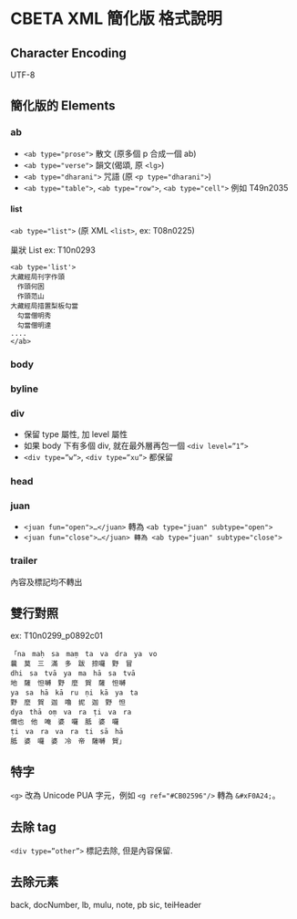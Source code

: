 # CBETA XML 簡化版 格式說明

## Character Encoding

UTF-8

## 簡化版的 Elements

### ab

* `<ab type="prose">` 散文 (原多個 p 合成一個 ab)
* `<ab type="verse">` 韻文(偈頌, 原 `<lg>`)
* `<ab type="dharani">` 咒語 (原 `<p type="dharani">`)
* `<ab type="table">`, `<ab type="row">`, `<ab type="cell">` 例如 T49n2035

#### list

`<ab type="list">` (原 XML `<list>`, ex: T08n0225)

巢狀 List ex: T10n0293

    <ab type='list'>
    大藏經局刊字作頭
    　作頭何囦
    　作頭范山
    大藏經局措置梨板勾當
    　勾當僧明秀
    　勾當僧明達
    ....
    </ab>

### body

### byline

### div

* 保留 type 屬性, 加 level 屬性
* 如果 body 下有多個 div, 就在最外層再包一個 `<div level=”1”>`
* `<div type=”w”>`, `<div type=”xu”>` 都保留

### head

### juan

* `<juan fun="open">…</juan>` 轉為 `<ab type="juan" subtype="open">`
* `<juan fun="close">…</juan> 轉為 <ab type="juan" subtype="close">`

### trailer

內容及標記均不轉出

## 雙行對照

ex: T10n0299_p0892c01

    「na　maḥ　sa　maṃ　ta　va　dra　ya　vo　
    曩　莫　三　滿　多　跋　捺囉　野　冒　
    dhi　sa　tvā　ya　ma　hā　sa　tvā　
    地　薩　怛嚩　野　麼　賀　薩　怛嚩　
    ya　sa　hā　kā　ru　ṇi　kā　ya　ta　
    野　麼　賀　迦　嚕　抳　迦　野　怛　
    dya　thā　oṃ　va　ra　ṭi　va　ra　
    儞也　他　唵　婆　囉　胝　婆　囉　
    ṭi　va　ra　va　ra　ti　sā　hā　
    胝　婆　囉　婆　冷　帝　薩嚩　賀」

## 特字

`<g>` 改為 Unicode PUA 字元，例如 `<g ref="#CB02596"/>` 轉為 `&#xF0A24;`。

## 去除 tag

`<div type=”other”>` 標記去除, 但是內容保留.

## 去除元素

back, docNumber, lb, mulu, note, pb sic, teiHeader
